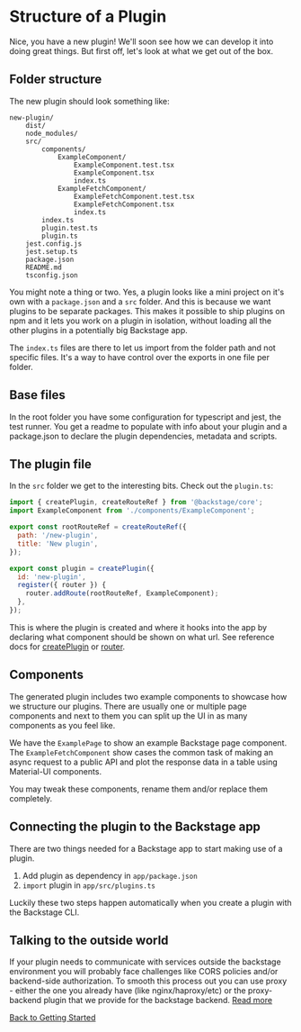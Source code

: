 # Structure of a Plugin

Nice, you have a new plugin! We'll soon see how we can develop it into doing
great things. But first off, let's look at what we get out of the box.

## Folder structure

The new plugin should look something like:

```
new-plugin/
    dist/
    node_modules/
    src/
        components/
            ExampleComponent/
                ExampleComponent.test.tsx
                ExampleComponent.tsx
                index.ts
            ExampleFetchComponent/
                ExampleFetchComponent.test.tsx
                ExampleFetchComponent.tsx
                index.ts
        index.ts
        plugin.test.ts
        plugin.ts
    jest.config.js
    jest.setup.ts
    package.json
    README.md
    tsconfig.json
```

You might note a thing or two. Yes, a plugin looks like a mini project on it's
own with a `package.json` and a `src` folder. And this is because we want
plugins to be separate packages. This makes it possible to ship plugins on npm
and it lets you work on a plugin in isolation, without loading all the other
plugins in a potentially big Backstage app.

The `index.ts` files are there to let us import from the folder path and not
specific files. It's a way to have control over the exports in one file per
folder.

## Base files

In the root folder you have some configuration for typescript and jest, the test
runner. You get a readme to populate with info about your plugin and a
package.json to declare the plugin dependencies, metadata and scripts.

## The plugin file

In the `src` folder we get to the interesting bits. Check out the `plugin.ts`:

```jsx
import { createPlugin, createRouteRef } from '@backstage/core';
import ExampleComponent from './components/ExampleComponent';

export const rootRouteRef = createRouteRef({
  path: '/new-plugin',
  title: 'New plugin',
});

export const plugin = createPlugin({
  id: 'new-plugin',
  register({ router }) {
    router.addRoute(rootRouteRef, ExampleComponent);
  },
});
```

This is where the plugin is created and where it hooks into the app by declaring
what component should be shown on what url. See reference docs for
[createPlugin](../reference/createPlugin.md) or
[router](../reference/createPlugin-router.md).

## Components

The generated plugin includes two example components to showcase how we
structure our plugins. There are usually one or multiple page components and
next to them you can split up the UI in as many components as you feel like.

We have the `ExamplePage` to show an example Backstage page component. The
`ExampleFetchComponent` show cases the common task of making an async request to
a public API and plot the response data in a table using Material-UI components.

You may tweak these components, rename them and/or replace them completely.

## Connecting the plugin to the Backstage app

There are two things needed for a Backstage app to start making use of a plugin.

1. Add plugin as dependency in `app/package.json`
2. `import` plugin in `app/src/plugins.ts`

Luckily these two steps happen automatically when you create a plugin with the
Backstage CLI.

## Talking to the outside world

If your plugin needs to communicate with services outside the backstage
environment you will probably face challenges like CORS policies and/or
backend-side authorization. To smooth this process out you can use proxy -
either the one you already have (like nginx/haproxy/etc) or the proxy-backend
plugin that we provide for the backstage backend.
[Read more](https://github.com/spotify/backstage/blob/master/plugins/proxy-backend/README.md)

[Back to Getting Started](../README.md)
